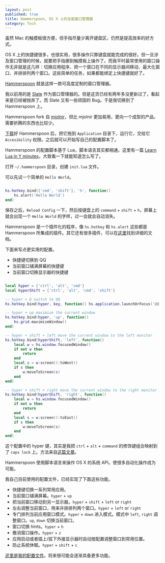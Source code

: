 ```yaml
---
layout: post
published: true
title: Hammerspoon, OS X 上的全能窗口管理器
category: Tech
---
```


虽然 Mac 的触摸板很方便，但手指尽量少离开键盘区，仍然是提高效率的好方式。

OS X 上的快捷键很多，也很实用，很多操作只靠键盘就能完成的很好。但一旦涉及窗口管理的时候，就要把手指挪到触摸板上操作了。而我平时最常使用的窗口操作无非就是这几样：切换应用程序、把一个窗口在不同的显示器间移动、最大化窗口、并排排列两个窗口。这些简单的任务，如果都能绑定上快捷键就好了。

[Hammerspoon](http://www.hammerspoon.org) 就是这样一款可高度定制的窗口管理器。

我以前用的是 [Slate](https://github.com/jigish/slate) 作为窗口管理器的。但是这货已经有两年多没更新过了，看起来是已经被抛弃了。而 Slate 又有一些顽固的 Bug。于是我切换到了 Hammerspoon 上。

Hammerspoon fork 自 [mjolnir](http://mjolnir.io)，但比 mjolnir 更加易用，更向一个成型的产品，需要折腾的东西也比较少。

<!-- more -->

[下载](https://github.com/Hammerspoon/hammerspoon/releases/latest)好 Hammerspoon 后，把它拖到 `Application` 目录下，运行它，交给它 `Accesibility` 权限。之后就可以开始写自己的配置脚本了。

Hammerspoon 的配置脚本基于 Lua，脚本语言其实都相通，这里有一篇 [Learn Lua in Y minutes](http://learnxinyminutes.com/docs/lua/)，大致看一下就能知道怎么写了。

打开 `~/.hammerspoon` 目录，创建 `init.lua` 文件。

可以先试一个简单的 `Hello World`。

~~~ lua

hs.hotkey.bind({'cmd', 'shift'}, 'h', function() 
	hs.alert('Hello World') 
end)

~~~

保存之后，`Reload Config` 一下，然后按键盘上的 `command` + `shift` + `h`，屏幕上就会出现一个 `Hello World` 的字样，过一会就会自动消失。

Hammerspoon 是一个插件化的程序，像 `hs.hotkey` 和 `hs.alert` 这些都是 Hammerspoon 所集成的插件。其它还有很多插件，可以在[这里](http://www.hammerspoon.org/docs/)找到详细的文档。

下面来写点更实用的配置。

- 快捷键切换到 QQ
- 当前窗口铺满屏幕的快捷键
- 当前窗口切换显示器的快捷键

~~~ lua

local hyper = {'ctrl', 'alt', 'cmd'}
local hyperShift = {'ctrl', 'alt', 'cmd', 'shift'}

-- hyper + Q switch to QQ
hs.hotkey.bind(hyper, key, function() hs.application.launchOrFocus('QQ') end)

-- hyper + up maximize the current window
hs.hotkey.bind(hyper, 'up', function()
    hs.grid.maximizeWindow() 
end)

-- hyper + shift + left move the current window to the left monitor
hs.hotkey.bind(hyperShift, 'left', function() 
    local w = hs.window.focusedWindow()
    if not w then 
        return
    end
    local s = w:screen():toWest()
    if s then
        w:moveToScreen(s)
    end
end)

-- hyper + shift + right move the current window to the right monitor
hs.hotkey.bind(hyperShift, 'right', function() 
    local w = hs.window.focusedWindow()
    if not w then 
        return
    end
    local s = w:screen():toEast()
    if s then
        w:moveToScreen(s)
    end
end)

~~~

这个配置中的 hyper 键，其实是我把 `ctrl` + `alt` + `command` 的修饰键组合映射到了 `caps lock` 上。方法来自[这篇文章](http://stevelosh.com/blog/2012/10/a-modern-space-cadet/)。

Hammerspoon 使用脚本语言来操作 OS X 的系统 API。使很多自动化操作成为可能。

我自己目前使用的配置文件，已经实现了下面这些功能。

- 快捷键切换一系列常用应用。
- 当前窗口铺满屏幕。`hyper` + `up`
- 把当前窗口移动到另一显示器。`hyper` + `shift` + `left` or `right` 
- 左右调整当前窗口，用来并排排列两个窗口。`hyper` + `left` or `right` 
- 专门排列当前应用窗口模式。`hyper` + `down` 进入模式。模式中 `left`, `right` 调整窗口。`up`, `down` 切换当前窗口。
- 窗口切换 hints。`hyper` + `h`
- 撤消窗口操作。`hyper` + `z`
- 应用启动或者插上/拔下外接显示器时自动按配置调整窗口到常用位置。
- 防止系统休眠。`hyper` + `shift` + `c`

[这里是我的配置文件](https://github.com/songchenwen/dotfiles/tree/master/hammerspoon)。将来很可能会逐渐具备更多功能。
